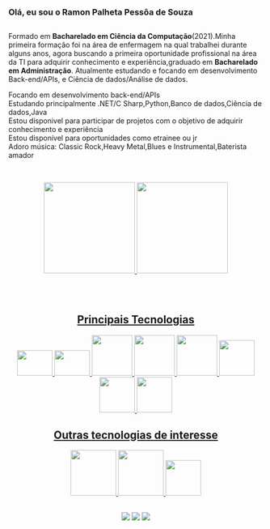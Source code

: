 ### Olá, eu sou o Ramon Palheta Pessôa de Souza
##



<p>Formado em <strong>Bacharelado em Ciência da Computação</strong>(2021).Minha primeira formação foi na área de enfermagem na qual trabalhei durante alguns anos, agora buscando a primeira oportunidade profissional na área da TI para adquirir conhecimento e experiência,graduado em <strong>Bacharelado em Administração</strong>.
 Atualmente estudando e focando em desenvolvimento Back-end/APIs, e Ciência de dados/Análise de dados.
 </p>
Focando  em desenvolvimento back-end/APIs <br>
Estudando principalmente .NET/C Sharp,Python,Banco de dados,Ciência de dados,Java <br>
Estou disponivel para  participar de projetos com o objetivo de adquirir conhecimento e experiência<br>
Estou disponível para oportunidades como etrainee ou jr<br>
Adoro música: Classic Rock,Heavy Metal,Blues e Instrumental,Baterista amador
 







<br><div align="center">
 
  <a href="https://github.com/RamonPPessoa">
   
  <img height="180em" src="https://github-readme-stats.vercel.app/api?username=RamonPPessoa&show_icons=true&theme=dark&include_all_commits=true&count_private=true"/>
  <img height="180em" src="https://github-readme-stats.vercel.app/api/top-langs/?username=RamonPPessoa&layout=compact&langs_count=7&theme=dark"/>

  
   

    
 

  ##
 
   <div style="display-flex"><br>
    <h2>Principais Tecnologias</h2>
    

    
  <img height ="50" width="70" src = "https://cdn.jsdelivr.net/gh/devicons/devicon/icons/csharp/csharp-original.svg" />
 
<img height ="50" width="70" src = https://user-images.githubusercontent.com/33637915/147134570-12b4e3e2-058d-4f54-a57b-46123aea5b76.png />
<img height ="80" width="80" src="https://cdn.jsdelivr.net/gh/devicons/devicon/icons/microsoftsqlserver/microsoftsqlserver-plain-wordmark.svg" />
     <img  height ="80" width="80" src="https://cdn.jsdelivr.net/gh/devicons/devicon/icons/java/java-original-wordmark.svg" />
   <img height ="80" width="80" src="https://cdn.jsdelivr.net/gh/devicons/devicon/icons/spring/spring-original-wordmark.svg" />
   <img height ="70" width="70"  src="https://cdn.jsdelivr.net/gh/devicons/devicon/icons/python/python-original-wordmark.svg" />
    <img height ="70" width="70" src="https://cdn.jsdelivr.net/gh/devicons/devicon/icons/postgresql/postgresql-original-wordmark.svg" />
       <img height ="70" width="70" src="https://cdn.jsdelivr.net/gh/devicons/devicon/icons/flask/flask-original.svg" />
   
     
    
  </div>
  
   
   ##
   
   
   <h2>Outras tecnologias de interesse</h2>

   
   <img height ="90" width="90" src="https://cdn.jsdelivr.net/gh/devicons/devicon/icons/amazonwebservices/amazonwebservices-plain-wordmark.svg" />
   <img height ="90" width="90" src="https://cdn.jsdelivr.net/gh/devicons/devicon/icons/azure/azure-original-wordmark.svg" />
   <img height ="70" width="70" src="https://cdn.jsdelivr.net/gh/devicons/devicon/icons/mysql/mysql-original-wordmark.svg" />
   
          
   
  


 ##   



  

 <a href="" target="_blank"><img src="https://img.shields.io/badge/Discord-7289DA?style=for-the-badge&logo=discord&logoColor=white" target="_blank"></a> 
  <a href = "mailto:pessoapalheta.ramon@gmail.com"><img src="https://img.shields.io/badge/-Gmail-%23333?style=for-the-badge&logo=gmail&logoColor=white" target="_blank"></a>
  <a href="https://www.linkedin.com/in/ramon-palheta-pessoa-de-souza-715503159/" target="_blank"><img src="https://img.shields.io/badge/-LinkedIn-%230077B5?style=for-the-badge&logo=linkedin&logoColor=white" target="_blank"></a> 
 

 
</div>
